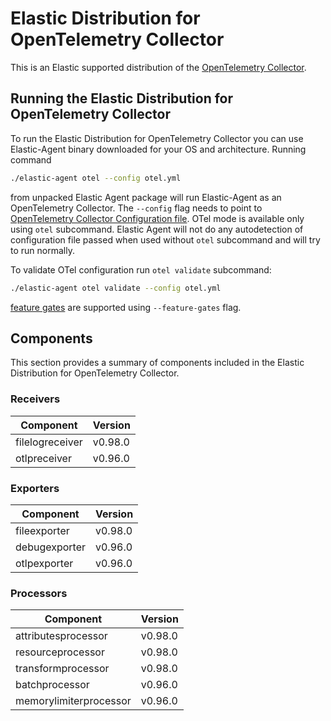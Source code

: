 # Elastic Distribution for OpenTelemetry Collector

This is an Elastic supported distribution of the [OpenTelemetry Collector](https://github.com/open-telemetry/opentelemetry-collector).

## Running the Elastic Distribution for OpenTelemetry Collector

To run the Elastic Distribution for OpenTelemetry Collector you can use Elastic-Agent binary downloaded for your OS and architecture. 
Running command 

```bash
./elastic-agent otel --config otel.yml
```

from unpacked Elastic Agent package will run Elastic-Agent as an OpenTelemetry Collector. The `--config` flag needs to point to [OpenTelemetry Collector Configuration file](https://opentelemetry.io/docs/collector/configuration/). OTel mode is available only using `otel` subcommand. Elastic Agent will not do any autodetection of configuration file passed when used without `otel` subcommand and will try to run normally.


To validate OTel configuration run `otel validate` subcommand:

```bash
./elastic-agent otel validate --config otel.yml
```

[feature gates](https://github.com/open-telemetry/opentelemetry-collector/blob/main/featuregate/README.md#controlling-gates) are supported using `--feature-gates` flag.

## Components

This section provides a summary of components included in the Elastic Distribution for OpenTelemetry Collector.


### Receivers

| Component | Version |
|---|---|
| filelogreceiver | v0.98.0|
| otlpreceiver | v0.96.0|




### Exporters

| Component | Version |
|---|---|
| fileexporter | v0.98.0|
| debugexporter | v0.96.0|
| otlpexporter | v0.96.0|




### Processors

| Component | Version |
|---|---|
| attributesprocessor | v0.98.0|
| resourceprocessor | v0.98.0|
| transformprocessor | v0.98.0|
| batchprocessor | v0.96.0|
| memorylimiterprocessor | v0.96.0|



